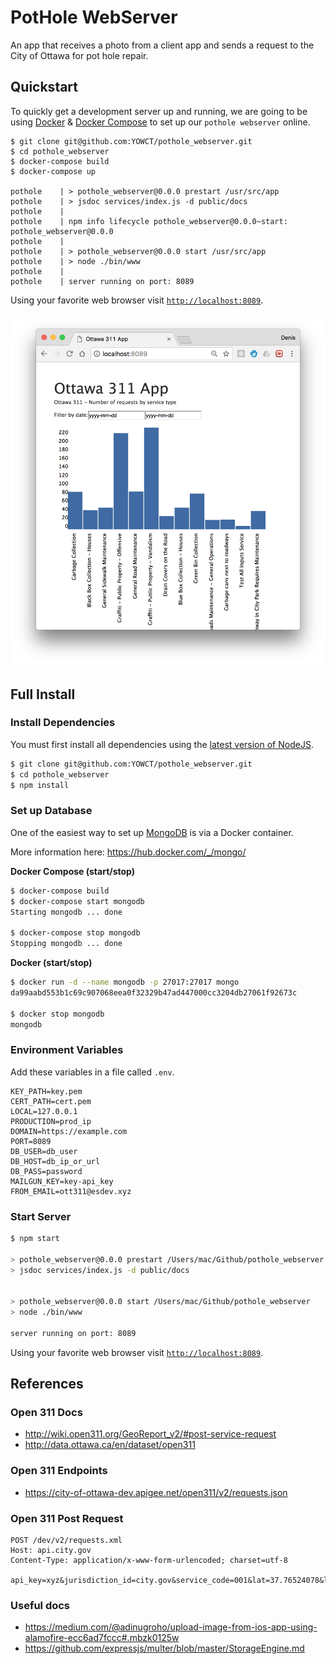 # PotHole WebServer

An app that receives a photo from a client app and sends a request to the City of Ottawa for pot hole repair.

## Quickstart

To quickly get a development server up and running, we are going to be using [Docker](https://docs.docker.com/engine/installation/) & [Docker Compose](https://docs.docker.com/compose/install/) to set up our `pothole webserver` online.

```
$ git clone git@github.com:YOWCT/pothole_webserver.git
$ cd pothole_webserver
$ docker-compose build
$ docker-compose up

pothole    | > pothole_webserver@0.0.0 prestart /usr/src/app
pothole    | > jsdoc services/index.js -d public/docs
pothole    |
pothole    | npm info lifecycle pothole_webserver@0.0.0~start: pothole_webserver@0.0.0
pothole    |
pothole    | > pothole_webserver@0.0.0 start /usr/src/app
pothole    | > node ./bin/www
pothole    |
pothole    | server running on port: 8089
```

Using your favorite web browser visit [`http://localhost:8089`](http://localhost:8089).

![PotHole-Preview](images/PotHole-Preview.png)

## Full Install

### Install Dependencies

You must first install all dependencies using the [latest version of NodeJS](https://nodejs.org/en/).

```bash
$ git clone git@github.com:YOWCT/pothole_webserver.git
$ cd pothole_webserver
$ npm install
```

### Set up Database

One of the easiest way to set up [MongoDB](https://www.mongodb.com/) is via a Docker container.

More information here: https://hub.docker.com/_/mongo/

**Docker Compose (start/stop)**

```bash
$ docker-compose build
$ docker-compose start mongodb
Starting mongodb ... done

$ docker-compose stop mongodb
Stopping mongodb ... done
```

**Docker (start/stop)**

```bash
$ docker run -d --name mongodb -p 27017:27017 mongo
da99aabd553b1c69c907068eea0f32329b47ad447000cc3204db27061f92673c

$ docker stop mongodb
mongodb
```

### Environment Variables

Add these variables in a file called `.env`.

```env
KEY_PATH=key.pem
CERT_PATH=cert.pem
LOCAL=127.0.0.1
PRODUCTION=prod_ip
DOMAIN=https://example.com
PORT=8089
DB_USER=db_user
DB_HOST=db_ip_or_url
DB_PASS=password
MAILGUN_KEY=key-api_key
FROM_EMAIL=ott311@esdev.xyz
```

### Start Server

```bash
$ npm start

> pothole_webserver@0.0.0 prestart /Users/mac/Github/pothole_webserver
> jsdoc services/index.js -d public/docs


> pothole_webserver@0.0.0 start /Users/mac/Github/pothole_webserver
> node ./bin/www

server running on port: 8089
```

Using your favorite web browser visit [`http://localhost:8089`](http://localhost:8089).

## References

### Open 311 Docs
- http://wiki.open311.org/GeoReport_v2/#post-service-request
- http://data.ottawa.ca/en/dataset/open311

### Open 311 Endpoints
- https://city-of-ottawa-dev.apigee.net/open311/v2/requests.json

### Open 311 Post Request

```http
POST /dev/v2/requests.xml
Host: api.city.gov
Content-Type: application/x-www-form-urlencoded; charset=utf-8

api_key=xyz&jurisdiction_id=city.gov&service_code=001&lat=37.76524078&long=-122.4212043&address_string=1234+5th+street&email=smit333%40sfgov.edu&device_id=tt222111&account_id=123456&first_name=john&last_name=smith&phone=111111111&description=A+large+sinkhole+is+destroying+the+street&media_url=http%3A%2F%2Ffarm3.static.flickr.com%2F2002%2F2212426634_5ed477a060.jpg&attribute[WHISPAWN]=123456&attribute[WHISDORN]=COISL001
```

### Useful docs

- https://medium.com/@adinugroho/upload-image-from-ios-app-using-alamofire-ecc6ad7fccc#.mbzk0125w
- https://github.com/expressjs/multer/blob/master/StorageEngine.md